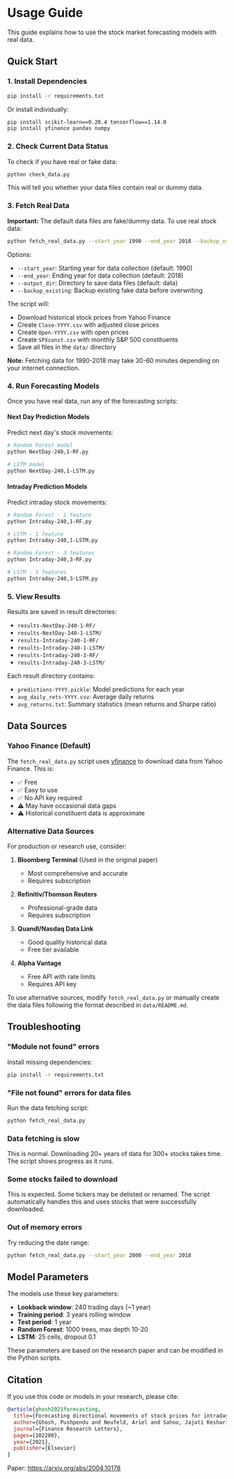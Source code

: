# Usage Guide

This guide explains how to use the stock market forecasting models with real data.

## Quick Start

### 1. Install Dependencies

```bash
pip install -r requirements.txt
```

Or install individually:
```bash
pip install scikit-learn==0.20.4 tensorflow==1.14.0
pip install yfinance pandas numpy
```

### 2. Check Current Data Status

To check if you have real or fake data:

```bash
python check_data.py
```

This will tell you whether your data files contain real or dummy data.

### 3. Fetch Real Data

**Important:** The default data files are fake/dummy data. To use real stock data:

```bash
python fetch_real_data.py --start_year 1990 --end_year 2018 --backup_existing
```

Options:
- `--start_year`: Starting year for data collection (default: 1990)
- `--end_year`: Ending year for data collection (default: 2018)
- `--output_dir`: Directory to save data files (default: data)
- `--backup_existing`: Backup existing fake data before overwriting

The script will:
- Download historical stock prices from Yahoo Finance
- Create `Close-YYYY.csv` with adjusted close prices
- Create `Open-YYYY.csv` with open prices
- Create `SPXconst.csv` with monthly S&P 500 constituents
- Save all files in the `data/` directory

**Note:** Fetching data for 1990-2018 may take 30-60 minutes depending on your internet connection.

### 4. Run Forecasting Models

Once you have real data, run any of the forecasting scripts:

#### Next Day Prediction Models

Predict next day's stock movements:

```bash
# Random Forest model
python NextDay-240,1-RF.py

# LSTM model
python NextDay-240,1-LSTM.py
```

#### Intraday Prediction Models

Predict intraday stock movements:

```bash
# Random Forest - 1 feature
python Intraday-240,1-RF.py

# LSTM - 1 feature
python Intraday-240,1-LSTM.py

# Random Forest - 3 features
python Intraday-240,3-RF.py

# LSTM - 3 features
python Intraday-240,3-LSTM.py
```

### 5. View Results

Results are saved in result directories:
- `results-NextDay-240-1-RF/`
- `results-NextDay-240-1-LSTM/`
- `results-Intraday-240-1-RF/`
- `results-Intraday-240-1-LSTM/`
- `results-Intraday-240-3-RF/`
- `results-Intraday-240-3-LSTM/`

Each result directory contains:
- `predictions-YYYY.pickle`: Model predictions for each year
- `avg_daily_rets-YYYY.csv`: Average daily returns
- `avg_returns.txt`: Summary statistics (mean returns and Sharpe ratio)

## Data Sources

### Yahoo Finance (Default)

The `fetch_real_data.py` script uses [yfinance](https://github.com/ranaroussi/yfinance) to download data from Yahoo Finance. This is:
- ✅ Free
- ✅ Easy to use
- ✅ No API key required
- ⚠️ May have occasional data gaps
- ⚠️ Historical constituent data is approximate

### Alternative Data Sources

For production or research use, consider:

1. **Bloomberg Terminal** (Used in the original paper)
   - Most comprehensive and accurate
   - Requires subscription
   
2. **Refinitiv/Thomson Reuters**
   - Professional-grade data
   - Requires subscription

3. **Quandl/Nasdaq Data Link**
   - Good quality historical data
   - Free tier available

4. **Alpha Vantage**
   - Free API with rate limits
   - Requires API key

To use alternative sources, modify `fetch_real_data.py` or manually create the data files following the format described in `data/README.md`.

## Troubleshooting

### "Module not found" errors

Install missing dependencies:
```bash
pip install -r requirements.txt
```

### "File not found" errors for data files

Run the data fetching script:
```bash
python fetch_real_data.py
```

### Data fetching is slow

This is normal. Downloading 20+ years of data for 300+ stocks takes time. The script shows progress as it runs.

### Some stocks failed to download

This is expected. Some tickers may be delisted or renamed. The script automatically handles this and uses stocks that were successfully downloaded.

### Out of memory errors

Try reducing the date range:
```bash
python fetch_real_data.py --start_year 2000 --end_year 2018
```

## Model Parameters

The models use these key parameters:

- **Lookback window**: 240 trading days (~1 year)
- **Training period**: 3 years rolling window
- **Test period**: 1 year
- **Random Forest**: 1000 trees, max depth 10-20
- **LSTM**: 25 cells, dropout 0.1

These parameters are based on the research paper and can be modified in the Python scripts.

## Citation

If you use this code or models in your research, please cite:

```bibtex
@article{ghosh2021forecasting,
  title={Forecasting directional movements of stock prices for intraday trading using LSTM and random forests},
  author={Ghosh, Pushpendu and Neufeld, Ariel and Sahoo, Jajati Keshari},
  journal={Finance Research Letters},
  pages={102280},
  year={2021},
  publisher={Elsevier}
}
```

Paper: https://arxiv.org/abs/2004.10178
